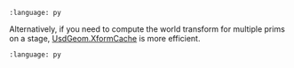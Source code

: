 ``` {literalinclude} py_usd.py
:language: py
```

Alternatively, if you need to compute the world transform for multiple prims on a stage, [UsdGeom.XformCache](https://graphics.pixar.com/usd/release/api/class_usd_geom_xform_cache.html) is more efficient.

``` {literalinclude} py_usd_var1.py
:language: py
```